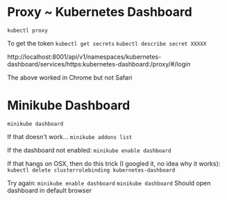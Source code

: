 # Proxy ~ Kubernetes Dashboard

`kubectl proxy`

To get the token
`kubectl get secrets`
`kubectl describe secret XXXXX`

http://localhost:8001/api/v1/namespaces/kubernetes-dashboard/services/https:kubernetes-dashboard:/proxy/#/login

The above worked in Chrome but not Safari

# Minikube Dashboard
`minikube dashboard`

If that doesn't work...
`minikube addons list`

If the dashboard not enabled:
`minikube enable dashboard`

If that hangs on OSX, then do this trick (I googled it, no idea why it works):
`kubectl delete clusterrolebinding kubernetes-dashboard`

Try again:
`minikube enable dashboard`
`minikube dashboard`
Should open dashboard in default browser




